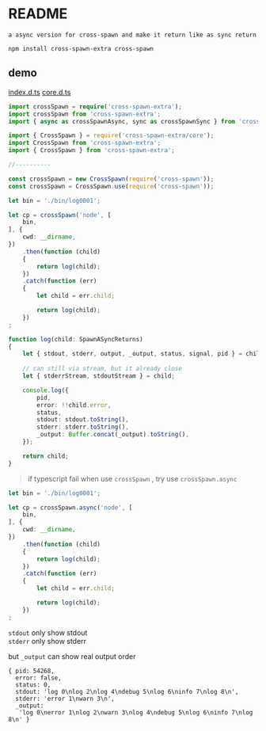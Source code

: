 # README

    a async version for cross-spawn and make it return like as sync return

```
npm install cross-spawn-extra cross-spawn
```

## demo

[index.d.ts](index.d.ts)
[core.d.ts](core.d.ts)

```ts
import crossSpawn = require('cross-spawn-extra');
import crossSpawn from 'cross-spawn-extra';
import { async as crossSpawnAsync, sync as crossSpawnSync } from 'cross-spawn-extra';
```

```ts
import { CrossSpawn } = require('cross-spawn-extra/core');
import CrossSpawn from 'cross-spawn-extra';
import { CrossSpawn } from 'cross-spawn-extra';

//----------

const crossSpawn = new CrossSpawn(require('cross-spawn'));
const crossSpawn = CrossSpawn.use(require('cross-spawn'));
```

```ts
let bin = './bin/log0001';

let cp = crossSpawn('node', [
	bin,
], {
	cwd: __dirname,
})
	.then(function (child)
	{
		return log(child);
	})
	.catch(function (err)
	{
		let child = err.child;

		return log(child);
	})
;

function log(child: SpawnASyncReturns)
{
	let { stdout, stderr, output, _output, status, signal, pid } = child;
	
	// can still via stream, but it already close
	let { stderrStream, stdoutStream } = child;

	console.log({
		pid,
		error: !!child.error,
		status,
		stdout: stdout.toString(),
		stderr: stderr.toString(),
		_output: Buffer.concat(_output).toString(),
	});

	return child;
}
```

> if typescript fail when use `crossSpawn` , try use `crossSpawn.async`

```ts
let bin = './bin/log0001';

let cp = crossSpawn.async('node', [
	bin,
], {
	cwd: __dirname,
})
	.then(function (child)
	{
		return log(child);
	})
	.catch(function (err)
	{
		let child = err.child;

		return log(child);
	})
;
```

`stdout` only show stdout  
`stderr` only show stderr

but `_output` can show real output order

```json5
{ pid: 54268,
  error: false,
  status: 0,
  stdout: 'log 0\nlog 2\nlog 4\ndebug 5\nlog 6\ninfo 7\nlog 8\n',
  stderr: 'error 1\nwarn 3\n',
  _output:
   'log 0\nerror 1\nlog 2\nwarn 3\nlog 4\ndebug 5\nlog 6\ninfo 7\nlog 8\n' }
```
